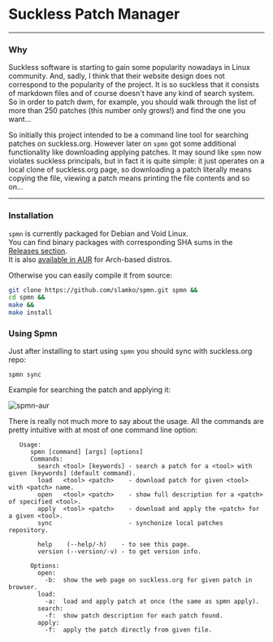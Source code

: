 # Suckless Patch Manager
---

### Why

Suckless software is starting to gain some popularity nowadays in Linux community. And, sadly, I think that their website design does not correspond to the popularity of the project. It is so suckless that it consists of markdown files and of course doesn't have any kind of search system. So in order to patch dwm, for example, you should walk through the list of more than 250 patches (this number only grows!) and find the one you want...  

So initially this project intended to be a command line tool for searching patches on suckless.org. However later on ```spmn``` got some additional functionality like downloading applying patches. It may sound like ```spmn``` now violates suckless principals, but in fact it is quite simple: it just operates on a local clone of suckless.org page, so downloading a patch literally means copying the file, viewing a patch means printing the file contents and so on...

---

### Installation 
```spmn``` is currently packaged for Debian and Void Linux.  
You can find binary packages with corresponding SHA sums in the [Releases section](https://github.com/slamko/spmn/releases).  
It is also [available in AUR](https://aur.archlinux.org/packages/spmn) for Arch-based distros.  

Otherwise you can easily compile it from source:

```sh
git clone https://github.com/slamko/spmn.git spmn &&
cd spmn &&
make &&
make install
```


### Using Spmn
Just after installing to start using ```spmn``` you should sync with suckless.org repo:
```shell
spmn sync
```

Example for searching the patch and applying it:

![spmn-aur](https://user-images.githubusercontent.com/72746829/182939782-f62ab3fe-c6a1-464e-9f42-42c0a586d720.png)

There is really not much more to say about the usage. All the commands are pretty intuitive with at most of one command line option:
```
   Usage:
	  spmn [command] [args] [options]
	  Commands:
	    search <tool> [keywords] - search a patch for a <tool> with given [keywords] (default command).         
	    load   <tool> <patch>    - download patch for given <tool> with <patch> name.
	    open   <tool> <patch>    - show full description for a <patch> of specified <tool>.           
	    apply  <tool> <patch>    - download and apply the <patch> for a given <tool>.
	    sync                     - synchonize local patches repository.
      
	    help    (--help/-h)    - to see this page.
	    version (--version/-v) - to get version info.
			
	  Options:
	    open: 
	      -b:  show the web page on suckless.org for given patch in browser.
	    load: 
	      -a:  load and apply patch at once (the same as spmn apply).
	    search: 
	      -f:  show patch description for each patch found.
	    apply: 
	      -f:  apply the patch directly from given file.
```
